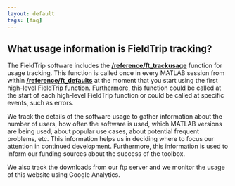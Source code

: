 ```yaml
---
layout: default
tags: [faq]
---
```


## What usage information is FieldTrip tracking?

The FieldTrip software includes the **[/reference/ft_trackusage](/reference/ft_trackusage)** function for usage tracking. This function is called once in every MATLAB session from within **[/reference/ft_defaults](/reference/ft_defaults)** at the moment that you start using the first high-level FieldTrip function. Furthermore, this function could be called at the start of each high-level FieldTrip function or could be called at specific events, such as errors.
 
We track the details of the software usage to gather information about the number of users, how often the software is used, which MATLAB versions are being used, about popular use cases, about potential frequent problems, etc. This information helps us in deciding where to focus our attention in continued development. Furthermore, this information is used to inform our funding sources about the success of the toolbox. 

We also track the downloads from our ftp server and we monitor the usage of this website using Google Analytics. 
